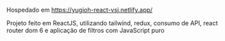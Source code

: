 Hospedado em https://yugioh-react-vsj.netlify.app/

Projeto feito em ReactJS, utilizando tailwind, redux, consumo de API, react router dom 6 e aplicação de filtros com JavaScript puro
